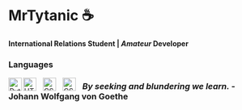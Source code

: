 # MrTytanic ☕
**International Relations Student | _Amateur_ Developer**

### Languages
<img align="left" alt="Python" width="26px" stlye="padding-right:10px;" src= "https://cdn.jsdelivr.net/gh/devicons/devicon@latest/icons/python/python-plain.svg" />
<img align="left" alt="HTML5" width="26px" style="padding-right:10px;" src="https://cdn.jsdelivr.net/gh/devicons/devicon/icons/html5/html5-original.svg"/>
<img align="left" alt="CSS" width="26px" style="padding-right:10px;" src="https://cdn.jsdelivr.net/gh/devicons/devicon@latest/icons/css3/css3-original.svg"/>
<img align="left" alt="CSS" width="26px" style="padding-right:10px;" src="https://cdn.jsdelivr.net/gh/devicons/devicon@latest/icons/godot/godot-original.svg"/>

### *By seeking and blundering we learn.* - Johann Wolfgang von Goethe
<!--
**MrTytanic/MrTytanic** is a ✨ _special_ ✨ repository because its `README.md` (this file) appears on your GitHub profile.

Here are some ideas to get you started:

- 🔭 I’m currently working on ...
- 🌱 I’m currently learning ...
- 👯 I’m looking to collaborate on ...
- 🤔 I’m looking for help with ...
- 💬 Ask me about ...
- 📫 How to reach me: ...
- 😄 Pronouns: ...
- ⚡ Fun fact: ...
-->
